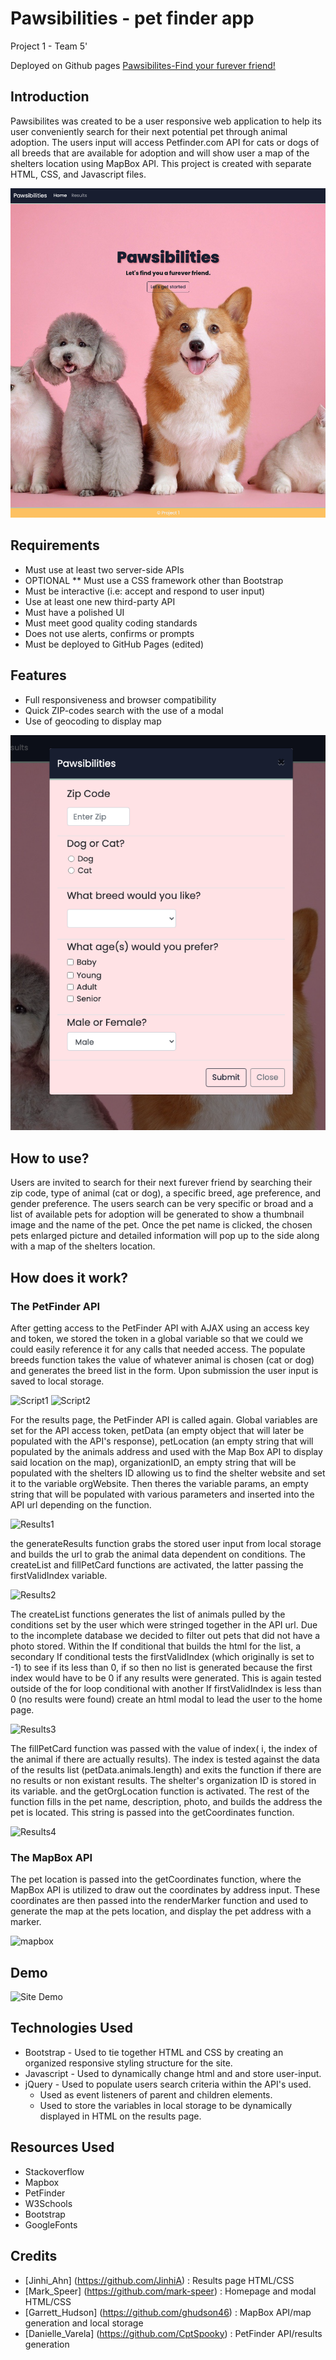 # Pawsibilities - pet finder app
Project 1 - Team 5'

Deployed on Github pages [Pawsibilites-Find your furever friend!](https://cptspooky.github.io/Pawsibility/)

## Introduction
Pawsibilites was created to be a user responsive web application to help its user conveniently search for their next potential pet through animal adoption. The users input will access Petfinder.com API for cats or dogs of all breeds that are available for adoption and will show user a map of the shelters location using MapBox API. This project is created with separate HTML, CSS, and Javascript files.

![Home Page](home_pg.jpg)

## Requirements 
* Must use at least two server-side APIs
* OPTIONAL ** Must use a CSS framework other than Bootstrap
* Must be interactive (i.e: accept and respond to user input)
* Use at least one new third-party API
* Must have a polished UI
* Must meet good quality coding standards
* Does not use alerts, confirms or prompts
* Must be deployed to GitHub Pages (edited) 

## Features
* Full responsiveness and browser compatibility 
* Quick ZIP-codes search with the use of a modal
* Use of geocoding to display map 

![Search Modal](search_modal.jpg) 

## How to use?
Users are invited to search for their next furever friend by searching their zip code, type of animal (cat or dog), a specific breed, age preference, and gender preference. The users search can be very specific or broad and a list of available pets for adoption will be generated to show a thumbnail image and the name of the pet. Once the pet name is clicked, the chosen pets enlarged picture and detailed information will pop up to the side along with a map of the shelters location. 

## How does it work?

### The PetFinder API
After getting access to the PetFinder API with AJAX using an access key and token, we stored the token in a global variable so that we could we could easily reference it for any calls that needed access. The populate breeds function takes the value of whatever animal is chosen (cat or dog) and generates the breed list in the form. Upon submission the user input is saved to local storage.

![Script1](https://user-images.githubusercontent.com/66426144/89740573-ef4c8200-da57-11ea-826d-5966f8be01c3.png) 
![Script2](https://user-images.githubusercontent.com/66426144/89740577-f2e00900-da57-11ea-89bc-9babd2044dee.png)

For the results page, the PetFinder API is called again. Global variables are set for the API access token, petData (an empty object that will later be populated with the API's response), petLocation (an empty string that will populated by the animals address and used with the Map Box API to display said location on the map), organizationID, an empty string that will be populated with the shelters ID allowing us to find the shelter website and set it to the variable orgWebsite. Then theres the variable params, an empty string that will be populated with various parameters and inserted into the API url depending on the function. 

![Results1](https://user-images.githubusercontent.com/66426144/89742391-79501700-da67-11ea-9d0e-7e12aa1d0465.png)

the generateResults function grabs the stored user input from local storage and builds the url to grab the animal data dependent on conditions. The createList and fillPetCard functions are activated, the latter passing the firstValidIndex variable.

![Results2](https://user-images.githubusercontent.com/66426144/89742395-7c4b0780-da67-11ea-96fe-036335ee7b54.png)

The createList functions generates the list of animals pulled by the conditions set by the user which were stringed together in the API url. Due to the incomplete database we decided to filter out pets that did not have a photo stored. Within the If conditional that builds the html for the list, a secondary If conditional tests the firstValidIndex (which originally is set to -1) to see if its less than 0, if so then no list is generated because the first index would have to be 0 if any results were generated. This is again tested outside of the for loop conditional with another If firstValidIndex is less than 0 (no results were found) create an html modal to lead the user to the home page.

![Results3](https://user-images.githubusercontent.com/66426144/89742397-7ead6180-da67-11ea-8351-ef55bcaafbb4.png)

The fillPetCard function was passed with the value of index( i, the index of the animal if there are actually results). The index is tested against the data of the results list (petData.animals.length) and exits the function if there are no results or non existant results. The shelter's organization ID is stored in its variable. and the getOrgLocation function is activated. The rest of the function fills in the pet name, description, photo, and builds the address the pet is located. This string is passed into the getCoordinates function.

![Results4](https://user-images.githubusercontent.com/66426144/89934098-1339d000-dbde-11ea-94eb-228291db7f24.png)

### The MapBox API
The pet location is passed into the getCoordinates function, where the MapBox API is utilized to draw out the coordinates by address input. These coordinates are then passed into the renderMarker function and used to generate the map at the pets location, and display the pet address with a marker.

![mapbox](https://user-images.githubusercontent.com/66426144/89743593-a0601600-da72-11ea-823d-8d1e7062fbe9.png)

## Demo

![Site Demo](Pawsibilities.gif) 

## Technologies Used
* Bootstrap - Used to tie together HTML and CSS by creating an organized responsive styling structure for the site.
* Javascript - Used to dynamically change html and and store user-input. 
* jQuery - Used to populate users search criteria within the API's used.
    * Used as event listeners of parent and children elements. 
    * Used to store the variables in local storage to be dynamically displayed in HTML on the results page. 

## Resources Used
* Stackoverflow
* Mapbox
* PetFinder
* W3Schools
* Bootstrap
* GoogleFonts

## Credits
* [Jinhi_Ahn] (https://github.com/JinhiA) : Results page HTML/CSS
* [Mark_Speer] (https://github.com/mark-speer) : Homepage and modal HTML/CSS
* [Garrett_Hudson] (https://github.com/ghudson46) : MapBox API/map generation and local storage
* [Danielle_Varela] (https://github.com/CptSpooky) : PetFinder API/results generation

